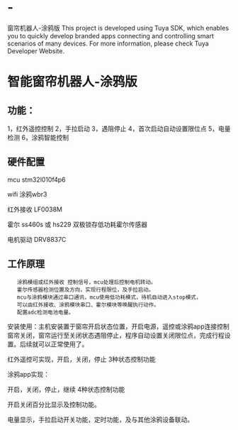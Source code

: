 # -
窗帘机器人-涂鸦版
This project is developed using Tuya SDK, which enables you to quickly develop branded apps connecting and controlling smart scenarios of many devices. For more information, please check Tuya Developer Website.

智能窗帘机器人-涂鸦版
==

功能：
----

1，红外遥控控制
2，手拉启动
3，遇阻停止
4，首次启动自动设置限位点
5，电量检测
6，涂鸦智能控制



硬件配置
---------

mcu stm32l010f4p6

wifi   涂鸦wbr3

红外接收 LF0038M

霍尔 ss460s 或 hs229 双极锁存低功耗霍尔传感器

电机驱动 DRV8837C



工作原理
-------

       涂鸦模组或红外接收 控制信号，mcu处理后控制电机转动。
       霍尔传感器检测位置及方向，实现行程限位，及手拉启动。
       mcu与涂鸦模块通过串口通讯，mcu使用低功耗模式，待机自动进入stop模式，
       可以由红外接收、涂鸦模块串口、霍尔模块等唤醒执行动作。
       配置adc检测电池电量。

安装使用：主机安装置于窗帘开启状态位置，开启电源，遥控或涂鸦app连接控制窗帘关闭，窗帘运行至关闭状态遇阻停止，程序自动设置关闭限位点，完成行程设置。后续就可以正常使用了。

红外遥控可实现，开启，关闭，停止 3种状态控制功能

涂鸦app实现：

开启，关闭，停止，继续 4种状态控制功能

开启关闭百分比显示及控制功能。

电量显示，手拉启动开关功能，定时功能，及与其他涂鸦设备联动。
